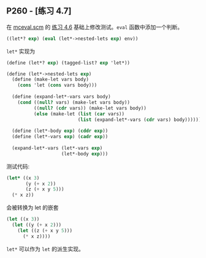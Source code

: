 ## P260 - [练习 4.7]

在 [mceval.scm](./mceval.scm) 的 [练习 4.6](exercise_4_6.md) 基础上修改测试。`eval` 函数中添加一个判断。

``` Scheme
((let*? exp) (eval (let*->nested-lets exp) env))
```

`let*` 实现为

``` Scheme
(define (let*? exp) (tagged-list? exp 'let*))

(define (let*->nested-lets exp)
  (define (make-let vars body)
    (cons 'let (cons vars body)))
  
  (define (expand-let*-vars vars body)
    (cond ((null? vars) (make-let vars body))
          ((null? (cdr vars)) (make-let vars body))
          (else (make-let (list (car vars))
                          (list (expand-let*-vars (cdr vars) body))))))
  
  (define (let*-body exp) (cddr exp))
  (define (let*-vars exp) (cadr exp))
  
  (expand-let*-vars (let*-vars exp)
                    (let*-body exp)))
```

测试代码:

``` Scheme
(let* ((x 3)
       (y (+ x 2))
       (z (+ x y 5)))
  (* x z))
```

会被转换为 let 的嵌套

``` Scheme
(let ((x 3)) 
  (let ((y (+ x 2))) 
    (let ((z (+ x y 5))) 
      (* x z))))
```

`let*` 可以作为 `let` 的派生实现。

